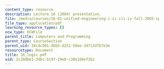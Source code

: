 ```yaml
---
content_type: resource
description: Lecture 16 (2004) presentation.
file: /media/courses/16-01-unified-engineering-i-ii-iii-iv-fall-2005-spring-2006/2c2b8be13dbcbc9729e0c30e168ef2b2_16_logic.pdf
file_type: application/pdf
learning_resource_types: []
ocw_type: OCWFile
parent_title: Computers and Programming
parent_type: CourseSection
parent_uid: 34c4c991-4bb5-d251-50ee-34713d7b7e3e
resourcetype: Document
title: 16_logic.pdf
uid: 2c2b8be1-3dbc-bc97-29e0-c30e168ef2b2
---
```

